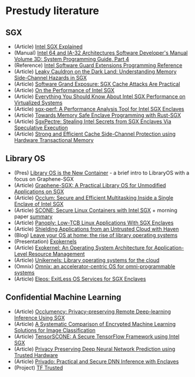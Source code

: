 # Prestudy literature

## SGX
  * (Article) [Intel SGX Explained](http://css.csail.mit.edu/6.858/2020/readings/costan-sgx.pdf)
  * (Manual) [Intel 64 and IA-32 Architectures Software Developer's Manual Volume 3D: System Programming Guide, Part 4](https://software.intel.com/content/dam/develop/external/us/en/documents-tps/332831-sdm-vol-3d.pdf)
  * (Reference) [Intel Software Guard Extensions Programming Reference](https://software.intel.com/content/dam/develop/external/us/en/documents/329298-002-629101.pdf)
  * (Article) [Leaky Cauldron on the Dark Land: Understanding Memory Side-Channel Hazards in SGX](https://dl.acm.org/doi/abs/10.1145/3133956.3134038)
  * (Article) [Software Grand Exposure: SGX Cache Attacks Are Practical](https://www.usenix.org/conference/woot17/workshop-program/presentation/brasser)
  * (Article) [On the Performance of Intel SGX](https://ieeexplore.ieee.org/abstract/document/7878255)
  * (Article) [Everything You Should Know About Intel SGX Performance on Virtualized Systems](https://dl.acm.org/doi/abs/10.1145/3322205.3311076)
  * (Article) [sgx-perf: A Performance Analysis Tool for Intel SGX Enclaves](https://dl.acm.org/doi/abs/10.1145/3274808.3274824)
  * (Article) [Towards Memory Safe Enclave Programming with Rust-SGX](https://dl.acm.org/doi/pdf/10.1145/3319535.3354241)
  * (Article) [SgxPectre: Stealing Intel Secrets from SGX Enclaves Via Speculative Execution](https://ieeexplore.ieee.org/abstract/document/8806740)
  * (Article) [Strong and Efficient Cache Side-Channel Protection using Hardware Transactional Memory](https://www.usenix.org/system/files/conference/usenixsecurity17/sec17-gruss.pdf)

## Library OS
  * (Pres) [Library OS is the New Container](https://events19.linuxfoundation.org/wp-content/uploads/2017/12/Library-OS-is-the-New-Container-Why-is-Library-OS-A-Better-Option-for-Compatibility-and-Sandboxing-Chia-Che-Tsai-UC-Berkeley.pdf) - a brief intro to LibraryOS with a focus on Graphene-SGX
  * (Article) [Graphene-SGX: A Practical Library OS for
Unmodified Applications on SGX](https://www.usenix.org/system/files/conference/atc17/atc17-tsai.pdf)
  * (Article) [Occlum: Secure and Efficient Multitasking Inside a Single Enclave of Intel SGX](https://dl.acm.org/doi/pdf/10.1145/3373376.3378469)
  * (Article) [SCONE: Secure Linux Containers with Intel SGX](https://www.usenix.org/conference/osdi16/technical-sessions/presentation/arnautov) + morning paper [summary](https://blog.acolyer.org/2016/12/14/scone-secure-linux-containers-with-intel-sgx/)
  * (Article) [Panoply: Low-TCB Linux Applications With SGX Enclaves](http://n.ethz.ch/~sshivaji/publications/panoply_ndss17.pdf)
  * (Article) [Shielding Applications from an Untrusted Cloud with Haven](https://doi.org/10.1145/2799647)
  * (Blog) [Leave your OS at home: the rise of library operating systems](https://www.sigarch.org/leave-your-os-at-home-the-rise-of-library-operating-systems/)
  * (Presentation) [Exokernels](http://www.cse.unsw.edu.au/~cs9242/03/lectures/lect04c.pdf)
  * (Article) [Exokernel: An Operating System Architecture for Application-Level Resource Management](https://pdos.csail.mit.edu/papers/exokernel-sosp95.ps)
  * (Article) [Unikernels: Library operating systems for the cloud](https://dl.acm.org/doi/abs/10.1145/2490301.2451167)
  * (Omnix) [Omnix: an accelerator-centric OS
for omni-programmable systems](https://dl.acm.org/doi/pdf/10.1145/3102980.3102992)
  * (Article) [Eleos: ExitLess OS Services for SGX Enclaves](https://dl.acm.org/doi/pdf/10.1145/3064176.3064219)

## Confidential Machine Learning
  * (Article) [Occlumency: Privacy-preserving Remote Deep-learning Inference Using SGX](https://dl.acm.org/doi/abs/10.1145/3300061.3345447)
  * (Article) [A Systematic Comparison of Encrypted Machine Learning Solutions for Image Classification](https://dl.acm.org/doi/abs/10.1145/3411501.3419432)
  * (Article) [TensorSCONE: A Secure TensorFlow Framework using Intel SGX](https://arxiv.org/abs/1902.04413)
  * (Article) [Privacy Preserving Deep Neural Network Prediction using Trusted Hardware](https://aaltodoc.aalto.fi/handle/123456789/34699)
  * (Article) [Privado: Practical and Secure DNN Inference with Enclaves](https://arxiv.org/pdf/1810.00602)
  * (Project) [TF Trusted](https://github.com/capeprivacy/tf-trusted)
